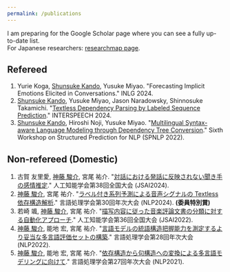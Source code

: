 ```yaml
---
permalink: /publications
---
```


I am preparing for the Google Scholar page where you can see a fully up-to-date list.  
For Japanese researchers: [researchmap page](https://researchmap.jp/skando).

## Refereed

1. Yurie Koga, <u>Shunsuke Kando</u>, Yusuke Miyao. "Forecasting Implicit Emotions Elicited in Conversations." INLG 2024.
1. <u>Shunsuke Kando</u>, Yusuke Miyao, Jason Naradowsky, Shinnosuke Takamichi. "[Textless Dependency Parsing by Labeled Sequence Prediction](https://arxiv.org/abs/2407.10118)." INTERSPEECH 2024.
1. <u>Shunsuke Kando</u>, Hiroshi Noji, Yusuke Miyao. "[Multilingual Syntax-aware Language Modeling through Dependency Tree Conversion](https://aclanthology.org/2022.spnlp-1.1/)." Sixth Workshop on Structured Prediction for NLP (SPNLP 2022).

## Non-refereed (Domestic)

1. 古賀 友里愛, <u>神藤 駿介</u>, 宮尾 祐介. "[対話における発話に反映されない聞き手の感情推定](https://confit.atlas.jp/guide/event/jsai2024/subject/4Xin2-46/advanced)." 人工知能学会第38回全国大会 (JSAI2024).
1. <u>神藤 駿介</u>, 宮尾 祐介. "[ラベル付き系列予測による音声シグナルの Textless 依存構造解析](https://www.anlp.jp/proceedings/annual_meeting/2024/pdf_dir/B5-2.pdf)." 言語処理学会第30回年次大会 (NLP2024). **(委員特別賞)**
1. 若崎 颯, <u>神藤 駿介</u>, 宮尾 祐介. "[描写内容に従った音楽評論文書の分類に対する自動化アプローチ](https://confit.atlas.jp/guide/event/jsai2022/subject/1P5-GS-6-03/date?cryptoId=)." 人工知能学会第36回全国大会 (JSAI2022).
1. <u>神藤 駿介</u>, 能地 宏, 宮尾 祐介. "[言語モデルの統語構造把握能力を測定するより妥当な多言語評価セットの構築](https://www.anlp.jp/proceedings/annual_meeting/2022/pdf_dir/G5-1.pdf)." 言語処理学会第28回年次大会 (NLP2022).
1. <u>神藤 駿介</u>, 能地 宏, 宮尾 祐介. "[依存構造から句構造への変換による多言語モデリングに向けて](https://www.anlp.jp/proceedings/annual_meeting/2021/pdf_dir/P5-1.pdf)." 言語処理学会第27回年次大会 (NLP2021).
